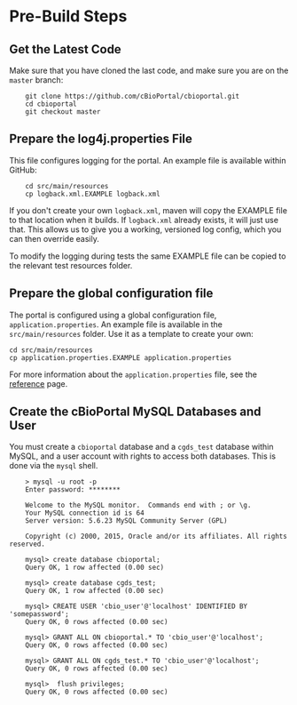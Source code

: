 # Pre-Build Steps

## Get the Latest Code

Make sure that you have cloned the last code, and make sure you are on the `master` branch:
```
	git clone https://github.com/cBioPortal/cbioportal.git
	cd cbioportal
	git checkout master
```

## Prepare the log4j.properties File

This file configures logging for the portal.
An example file is available within GitHub:
```
    cd src/main/resources
    cp logback.xml.EXAMPLE logback.xml
```

If you don't create your own `logback.xml`, maven will copy the EXAMPLE file to that location when it builds.
If `logback.xml` already exists, it will just use that. This allows us to give you a working, versioned
log config, which you can then override easily.

To modify the logging during tests the same EXAMPLE file can be copied to the relevant test resources folder.

## Prepare the global configuration file

The portal is configured using a global configuration file, `application.properties`. An example file is available in the `src/main/resources` folder. Use it as a template to create your own:

```
cd src/main/resources
cp application.properties.EXAMPLE application.properties
```

For more information about the `application.properties` file, see the [reference](/deployment/customization/Customizing-your-instance-of-cBioPortal.md) page.

## Create the cBioPortal MySQL Databases and User

You must create a `cbioportal` database and a `cgds_test` database within MySQL, and a user account with rights to access both databases.  This is done via the `mysql` shell.
```
    > mysql -u root -p
    Enter password: ********

    Welcome to the MySQL monitor.  Commands end with ; or \g.
    Your MySQL connection id is 64
    Server version: 5.6.23 MySQL Community Server (GPL)

    Copyright (c) 2000, 2015, Oracle and/or its affiliates. All rights reserved.

    mysql> create database cbioportal;
    Query OK, 1 row affected (0.00 sec)

    mysql> create database cgds_test;
    Query OK, 1 row affected (0.00 sec)

    mysql> CREATE USER 'cbio_user'@'localhost' IDENTIFIED BY 'somepassword';
    Query OK, 0 rows affected (0.00 sec)

    mysql> GRANT ALL ON cbioportal.* TO 'cbio_user'@'localhost';
    Query OK, 0 rows affected (0.00 sec)

    mysql> GRANT ALL ON cgds_test.* TO 'cbio_user'@'localhost';
    Query OK, 0 rows affected (0.00 sec)

    mysql>  flush privileges;
    Query OK, 0 rows affected (0.00 sec)
```
